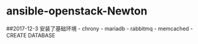 # ansible-openstack-Newton 

##2017-12-3
    安装了基础环境
	- chrony
	- mariadb
	- rabbitmq
	- memcached
	- CREATE DATABASE
	
